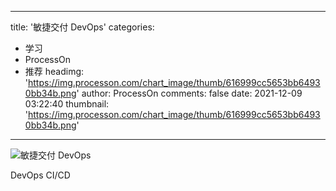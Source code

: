 
---
title: '敏捷交付 DevOps'
categories: 
 - 学习
 - ProcessOn
 - 推荐
headimg: 'https://img.processon.com/chart_image/thumb/616999cc5653bb64930bb34b.png'
author: ProcessOn
comments: false
date: 2021-12-09 03:22:40
thumbnail: 'https://img.processon.com/chart_image/thumb/616999cc5653bb64930bb34b.png'
---

<div>   
<img class="thumb" alt="敏捷交付 DevOps" src="https://img.processon.com/chart_image/thumb/616999cc5653bb64930bb34b.png" referrerpolicy="no-referrer">
<p>DevOps CI/CD</p>  
</div>
            